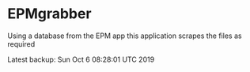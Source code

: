 # EPMgrabber
Using a database from the EPM app this application scrapes the files as required


Latest backup: Sun Oct 6 08:28:01 UTC 2019

